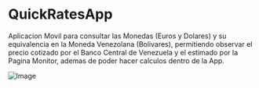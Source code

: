 # QuickRatesApp
Aplicacion Movil para consultar las Monedas (Euros y Dolares) y su equivalencia en la Moneda Venezolana (Bolivares), permitiendo observar el precio cotizado por el Banco Central de Venezuela y el estimado por la Pagina Monitor, ademas de poder hacer calculos dentro de la App.

![Image](https://github.com/user-attachments/assets/cab335bd-b601-474a-97a2-369a59d19787)
